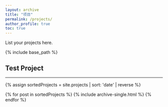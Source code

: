 ```yaml
---
layout: archive
title: "项目"
permalink: /projects/
author_profile: true
toc: true
---
```


List your projects here.

{% include base_path %}

## Test Project
---

{% assign sortedProjects = site.projects | sort: 'date' | reverse %}

{% for post in sortedProjects %}
  {% include archive-single.html %}
{% endfor %}
